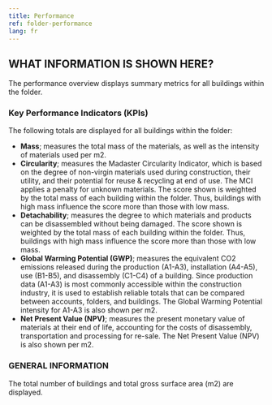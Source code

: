 ```yaml
---
title: Performance
ref: folder-performance
lang: fr
---
```


## WHAT INFORMATION IS SHOWN HERE?
The performance overview displays summary metrics for all buildings within the folder.

### Key Performance Indicators (KPIs)
The following totals are displayed for all buildings within the folder:

- **Mass**; measures the total mass of the materials, as well as the intensity of materials used per m2.
- **Circularity**; measures the Madaster Circularity Indicator, which is based on the degree of non-virgin materials used during construction, their utility, and their potential for reuse & recycling at end of use. The MCI applies a penalty for unknown materials. The score shown is weighted by the total mass of each building within the folder. Thus, buildings with high mass influence the score more than those with low mass. 
- **Detachability**; measures the degree to which materials and products can be disassembled without being damaged. The score shown is weighted by the total mass of each building within the folder. Thus, buildings with high mass influence the score more than those with low mass. 
- **Global Warming Potential (GWP)**; measures the equivalent CO2 emissions released during the production (A1-A3), installation (A4-A5), use (B1-B5), and disassembly (C1-C4) of a building. Since production data (A1-A3) is most commonly accessible within the construction industry, it is used to establish reliable totals that can be compared between accounts, folders, and buildings. The Global Warming Potential intensity for A1-A3 is also shown per m2. 
- **Net Present Value (NPV)**; measures the present monetary value of materials at their end of life, accounting for the costs of disassembly, transportation and processing for re-sale. The Net Present Value (NPV) is also shown per m2. 

### GENERAL INFORMATION
The total number of buildings and total gross surface area (m2) are displayed.
